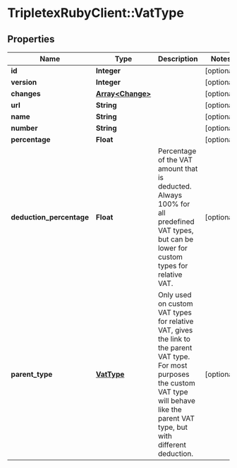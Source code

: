 # TripletexRubyClient::VatType

## Properties
Name | Type | Description | Notes
------------ | ------------- | ------------- | -------------
**id** | **Integer** |  | [optional] 
**version** | **Integer** |  | [optional] 
**changes** | [**Array&lt;Change&gt;**](Change.md) |  | [optional] 
**url** | **String** |  | [optional] 
**name** | **String** |  | [optional] 
**number** | **String** |  | [optional] 
**percentage** | **Float** |  | [optional] 
**deduction_percentage** | **Float** | Percentage of the VAT amount that is deducted. Always 100% for all predefined VAT types, but can be lower for custom types for relative VAT. | [optional] 
**parent_type** | [**VatType**](VatType.md) | Only used on custom VAT types for relative VAT, gives the link to the parent VAT type. For most purposes the custom VAT type will behave like the parent VAT type, but with different deduction. | [optional] 


